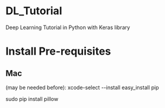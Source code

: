 # DL_Tutorial
Deep Learning Tutorial in Python with Keras library


# Install Pre-requisites

## Mac 
(may be needed before):
xcode-select --install
easy_install pip 

sudo pip install pillow